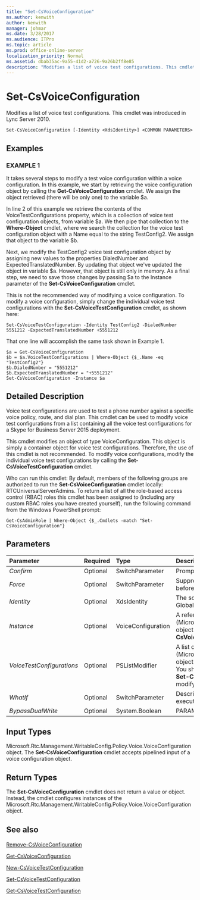 ```yaml
---
title: "Set-CsVoiceConfiguration"
ms.author: kenwith
author: kenwith
manager: johmar
ms.date: 3/28/2017
ms.audience: ITPro
ms.topic: article
ms.prod: office-online-server
localization_priority: Normal
ms.assetid: dbab35ac-9a55-41d2-a726-9a26b2ff8e85
description: "Modifies a list of voice test configurations. This cmdlet was introduced in Lync Server 2010."
---
```


# Set-CsVoiceConfiguration
 
Modifies a list of voice test configurations. This cmdlet was introduced in Lync Server 2010.
  
```
Set-CsVoiceConfiguration [-Identity <XdsIdentity>] <COMMON PARAMETERS>

```

## Examples

### EXAMPLE 1

It takes several steps to modify a test voice configuration within a voice configuration. In this example, we start by retrieving the voice configuration object by calling the **Get-CsVoiceConfiguration** cmdlet. We assign the object retrieved (there will be only one) to the variable $a.
  
In line 2 of this example we retrieve the contents of the VoiceTestConfigurations property, which is a collection of voice test configuration objects, from variable $a. We then pipe that collection to the **Where-Object** cmdlet, where we search the collection for the voice test configuration object with a Name equal to the string TestConfig2. We assign that object to the variable $b.
  
Next, we modify the TestConfig2 voice test configuration object by assigning new values to the properties DialedNumber and ExpectedTranslatedNumber. By updating that object we've updated the object in variable $a. However, that object is still only in memory. As a final step, we need to save those changes by passing $a to the Instance parameter of the **Set-CsVoiceConfiguration** cmdlet.
  
This is not the recommended way of modifying a voice configuration. To modify a voice configuration, simply change the individual voice test configurations with the **Set-CsVoiceTestConfiguration** cmdlet, as shown here:
  
 `Set-CsVoiceTestConfiguration -Identity TestConfig2 -DialedNumber 5551212 -ExpectedTranslatedNumber +5551212`
  
That one line will accomplish the same task shown in Example 1.
  
```
$a = Get-CsVoiceConfiguration
$b = $a.VoiceTestConfigurations | Where-Object {$_.Name -eq "TestConfig2"}
$b.DialedNumber = "5551212"
$b.ExpectedTranslatedNumber = "+5551212"
Set-CsVoiceConfiguration -Instance $a
```

## Detailed Description

Voice test configurations are used to test a phone number against a specific voice policy, route, and dial plan. This cmdlet can be used to modify voice test configurations from a list containing all the voice test configurations for a Skype for Business Server 2015 deployment.
  
This cmdlet modifies an object of type VoiceConfiguration. This object is simply a container object for voice test configurations. Therefore, the use of this cmdlet is not recommended. To modify voice configurations, modify the individual voice test configurations by calling the **Set-CsVoiceTestConfiguration** cmdlet.
  
Who can run this cmdlet: By default, members of the following groups are authorized to run the **Set-CsVoiceConfiguration** cmdlet locally: RTCUniversalServerAdmins. To return a list of all the role-based access control (RBAC) roles this cmdlet has been assigned to (including any custom RBAC roles you have created yourself), run the following command from the Windows PowerShell prompt:
  
 `Get-CsAdminRole | Where-Object {$_.Cmdlets -match "Set-CsVoiceConfiguration"}`
  
## Parameters

|**Parameter**|**Required**|**Type**|**Description**|
|:-----|:-----|:-----|:-----|
| _Confirm_ <br/> |Optional  <br/> |SwitchParameter  <br/> |Prompts you for confirmation before executing the command.  <br/> |
| _Force_ <br/> |Optional  <br/> |SwitchParameter  <br/> |Suppresses any confirmation prompts that would otherwise be displayed before making changes.  <br/> |
| _Identity_ <br/> |Optional  <br/> |XdsIdentity  <br/> |The scope of this object. The only value possible for this parameter is Global.  <br/> |
| _Instance_ <br/> |Optional  <br/> |VoiceConfiguration  <br/> |A reference to a voice configuration (Microsoft.Rtc.Management.WritableConfig.Policy.Voice.VoiceConfiguration) object. An object of this type can be retrieved by calling the **Get-CsVoiceConfiguration** cmdlet. <br/> |
| _VoiceTestConfigurations_ <br/> |Optional  <br/> |PSListModifier  <br/> |A list of all voice test configurations (Microsoft.Rtc.Management.WritableConfig.Policy.Voice.TestConfiguration objects) defined for the Skype for Business Server 2015 deployment.  <br/> You should modify individual voice test configuration objects by using the **Set-CsVoiceTestConfiguration** cmdlet. That is the recommended way of modifying configurations in this list. <br/> |
| _WhatIf_ <br/> |Optional  <br/> |SwitchParameter  <br/> |Describes what would happen if you executed the command without actually executing the command.  <br/> |
| _BypassDualWrite_ <br/> |Optional  <br/> |System.Boolean  <br/> |PARAMVALUE: $true | $false  <br/> |
   
## Input Types

Microsoft.Rtc.Management.WritableConfig.Policy.Voice.VoiceConfiguration object. The **Set-CsVoiceConfiguration** cmdlet accepts pipelined input of a voice configuration object.
  
## Return Types

The **Set-CsVoiceConfiguration** cmdlet does not return a value or object. Instead, the cmdlet configures instances of the Microsoft.Rtc.Management.WritableConfig.Policy.Voice.VoiceConfiguration object.
  
## See also

#### 

[Remove-CsVoiceConfiguration](remove-csvoiceconfiguration.md)
  
[Get-CsVoiceConfiguration](get-csvoiceconfiguration.md)
  
[New-CsVoiceTestConfiguration](new-csvoicetestconfiguration.md)
  
[Set-CsVoiceTestConfiguration](set-csvoicetestconfiguration.md)
  
[Get-CsVoiceTestConfiguration](get-csvoicetestconfiguration.md)

